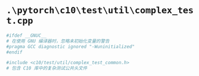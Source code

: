 # `.\pytorch\c10\test\util\complex_test.cpp`

```py
#ifdef __GNUC__
# 在使用 GNU 编译器时，忽略未初始化变量的警告
#pragma GCC diagnostic ignored "-Wuninitialized"
#endif

#include <c10/test/util/complex_test_common.h>
# 包含 C10 库中的复杂测试公共头文件
```